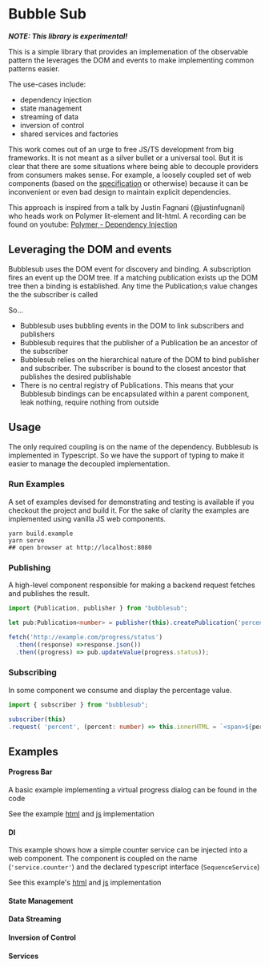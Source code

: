 # Bubble Sub

***NOTE: This library is experimental!***

This is a simple library that provides an implemenation of the observable pattern the leverages the DOM and events to make implementing common patterns easier. 

The use-cases include:
* dependency injection
* state management
* streaming of data
* inversion of control
* shared services and factories

This work comes out of an urge to free JS/TS development from big frameworks. It is not meant as a silver bullet or a universal tool. But it is clear that there are some situations where being able to decouple providers from consumers makes sense. For example, a loosely coupled set of web components (based on the [specification](https://developer.mozilla.org/en-US/docs/Web/Web_Components) or otherwise) because it can be inconvenient or even bad design to maintain explicit dependencies.

This approach is inspired from a talk by Justin Fagnani (@justinfugnani) who heads work on Polymer lit-element and lit-html. A recording can be found on youtube: [Polymer - Dependency Injection](https://youtu.be/6o5zaKHedTE)

## Leveraging the DOM and events

Bubblesub uses the DOM event for discovery and binding. A subscription fires an event up the DOM tree. If a matching publication exists up the DOM tree then a binding is established. Any time the Publication;s value changes the the subscriber is called 

So...
* Bubblesub uses bubbling events in the DOM to link subscribers and publishers
* Bubblesub requires that the publisher of a Publication be an ancestor of the subscriber
* Bubblesub relies on the hierarchical nature of the DOM to bind publisher and subscriber. The subscriber is bound to the closest ancestor that publishes the desired publishable
* There is no central registry of Publications. This means that your Bubblesub bindings can be encapsulated within a parent component, leak nothing, require nothing from outside
 

## Usage

The only required coupling is on the name of the dependency. Bubblesub is implemented in Typescript. So we have the support of typing to make it easier to manage the decoupled implementation.

### Run Examples

A set of examples devised for demonstrating and testing is available if you checkout the project and build it. For the sake of clarity the examples are implemented using vanilla JS web components.

```shell script
yarn build.example
yarn serve
## open browser at http://localhost:8080
```

### Publishing

A high-level component responsible for making a backend request fetches and publishes the result.  

```typescript
import {Publication, publisher } from "bubblesub"; 

let pub:Publication<number> = publisher(this).createPublication('percent', 0)

fetch('http://example.com/progress/status')
  .then((response) =>response.json())
  .then((progress) => pub.updateValue(progress.status));

```

### Subscribing

In some component we consume and display the percentage value.

```typescript
import { subscriber } from "bubblesub";

subscriber(this)
.request( 'percent', (percent: number) => this.innerHTML = `<span>${percent}</span>` )
```   

## Examples

#### Progress Bar

A basic example implementing a virtual progress dialog can be found in the code

See the example [html](src/example/progress/index.html) and [js](src/example/progress) implementation

#### DI

This example shows how a simple counter service can be injected into a web component. The component is coupled on the name (`'service.counter'`) and the declared typescript interface (`SequenceService`)

See this example's [html](src/example/di/index.html) and [js](src/example/di) implementation
#### State Management

#### Data Streaming

#### Inversion of Control

#### Services
